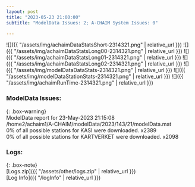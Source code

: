 ```yaml
---
layout: post
title: "2023-05-23 21:00:00"
subtitle: "ModelData Issues: 2; A-CHAIM System Issues: 0"

---
```


![]({{ "/assets/img/achaimDataStatsShort-2314321.png" | relative_url }})
![]({{ "/assets/img/achaimDataStatsLong00-2314321.png" | relative_url }})
![]({{ "/assets/img/achaimDataStatsLong01-2314321.png" | relative_url }})
![]({{ "/assets/img/achaimDataStatsLong02-2314321.png" | relative_url }})
![]({{ "/assets/img/modelDataDataStats-2314321.png" | relative_url }})
![]({{ "/assets/img/modelDataStationStats-2314321.png" | relative_url }})
![]({{ "/assets/img/achaimRunTime-2314321.png" | relative_url }})


### ModelData Issues:  
  
{: .box-warning}  
 ModelData report for 23-May-2023 21:15:08   
 /home2/achaim1/A-CHAIM/modelData/2023/143/21/modelData.mat   
 0% of all possible stations for KASI were downloaded. x2389   
 0% of all possible stations for KARTVERKET were downloaded. x2098   
  


### Logs:  
  
{: .box-note}  
[Logs.zip]({{ "/assets/other/logs.zip" | relative_url }})  
[Log Info]({{ "/logInfo" | relative_url }})  

